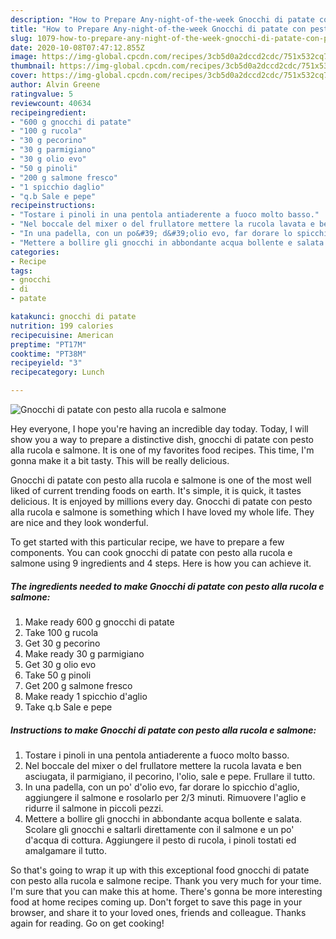 ```yaml
---
description: "How to Prepare Any-night-of-the-week Gnocchi di patate con pesto alla rucola e salmone"
title: "How to Prepare Any-night-of-the-week Gnocchi di patate con pesto alla rucola e salmone"
slug: 1079-how-to-prepare-any-night-of-the-week-gnocchi-di-patate-con-pesto-alla-rucola-e-salmone
date: 2020-10-08T07:47:12.855Z
image: https://img-global.cpcdn.com/recipes/3cb5d0a2dccd2cdc/751x532cq70/gnocchi-di-patate-con-pesto-alla-rucola-e-salmone-recipe-main-photo.jpg
thumbnail: https://img-global.cpcdn.com/recipes/3cb5d0a2dccd2cdc/751x532cq70/gnocchi-di-patate-con-pesto-alla-rucola-e-salmone-recipe-main-photo.jpg
cover: https://img-global.cpcdn.com/recipes/3cb5d0a2dccd2cdc/751x532cq70/gnocchi-di-patate-con-pesto-alla-rucola-e-salmone-recipe-main-photo.jpg
author: Alvin Greene
ratingvalue: 5
reviewcount: 40634
recipeingredient:
- "600 g gnocchi di patate"
- "100 g rucola"
- "30 g pecorino"
- "30 g parmigiano"
- "30 g olio evo"
- "50 g pinoli"
- "200 g salmone fresco"
- "1 spicchio daglio"
- "q.b Sale e pepe"
recipeinstructions:
- "Tostare i pinoli in una pentola antiaderente a fuoco molto basso."
- "Nel boccale del mixer o del frullatore mettere la rucola lavata e ben asciugata, il parmigiano, il pecorino, l&#39;olio, sale e pepe. Frullare il tutto."
- "In una padella, con un po&#39; d&#39;olio evo, far dorare lo spicchio d&#39;aglio, aggiungere il salmone e rosolarlo per 2/3 minuti. Rimuovere l&#39;aglio e ridurre il salmone in piccoli pezzi."
- "Mettere a bollire gli gnocchi in abbondante acqua bollente e salata. Scolare gli gnocchi e saltarli direttamente con il salmone e un po&#39; d&#39;acqua di cottura. Aggiungere il pesto di rucola, i pinoli tostati ed amalgamare il tutto."
categories:
- Recipe
tags:
- gnocchi
- di
- patate

katakunci: gnocchi di patate 
nutrition: 199 calories
recipecuisine: American
preptime: "PT17M"
cooktime: "PT38M"
recipeyield: "3"
recipecategory: Lunch

---
```



![Gnocchi di patate con pesto alla rucola e salmone](https://img-global.cpcdn.com/recipes/3cb5d0a2dccd2cdc/751x532cq70/gnocchi-di-patate-con-pesto-alla-rucola-e-salmone-recipe-main-photo.jpg)

Hey everyone, I hope you're having an incredible day today. Today, I will show you a way to prepare a distinctive dish, gnocchi di patate con pesto alla rucola e salmone. It is one of my favorites food recipes. This time, I'm gonna make it a bit tasty. This will be really delicious.

Gnocchi di patate con pesto alla rucola e salmone is one of the most well liked of current trending foods on earth. It's simple, it is quick, it tastes delicious. It is enjoyed by millions every day. Gnocchi di patate con pesto alla rucola e salmone is something which I have loved my whole life. They are nice and they look wonderful.




To get started with this particular recipe, we have to prepare a few components. You can cook gnocchi di patate con pesto alla rucola e salmone using 9 ingredients and 4 steps. Here is how you can achieve it.

<!--inarticleads1-->

##### The ingredients needed to make Gnocchi di patate con pesto alla rucola e salmone:

1. Make ready 600 g gnocchi di patate
1. Take 100 g rucola
1. Get 30 g pecorino
1. Make ready 30 g parmigiano
1. Get 30 g olio evo
1. Take 50 g pinoli
1. Get 200 g salmone fresco
1. Make ready 1 spicchio d&#39;aglio
1. Take q.b Sale e pepe




<!--inarticleads2-->

##### Instructions to make Gnocchi di patate con pesto alla rucola e salmone:

1. Tostare i pinoli in una pentola antiaderente a fuoco molto basso.
1. Nel boccale del mixer o del frullatore mettere la rucola lavata e ben asciugata, il parmigiano, il pecorino, l&#39;olio, sale e pepe. Frullare il tutto.
1. In una padella, con un po&#39; d&#39;olio evo, far dorare lo spicchio d&#39;aglio, aggiungere il salmone e rosolarlo per 2/3 minuti. Rimuovere l&#39;aglio e ridurre il salmone in piccoli pezzi.
1. Mettere a bollire gli gnocchi in abbondante acqua bollente e salata. Scolare gli gnocchi e saltarli direttamente con il salmone e un po&#39; d&#39;acqua di cottura. Aggiungere il pesto di rucola, i pinoli tostati ed amalgamare il tutto.




So that's going to wrap it up with this exceptional food gnocchi di patate con pesto alla rucola e salmone recipe. Thank you very much for your time. I'm sure that you can make this at home. There's gonna be more interesting food at home recipes coming up. Don't forget to save this page in your browser, and share it to your loved ones, friends and colleague. Thanks again for reading. Go on get cooking!
